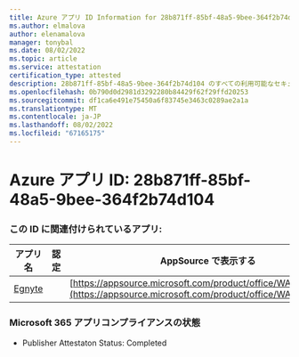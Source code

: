 ```yaml
---
title: Azure アプリ ID Information for 28b871ff-85bf-48a5-9bee-364f2b74d104
ms.author: elmalova
author: elenamalova
manager: tonybal
ms.date: 08/02/2022
ms.topic: article
ms.service: attestation
certification_type: attested
description: 28b871ff-85bf-48a5-9bee-364f2b74d104 のすべての利用可能なセキュリティとコンプライアンス情報。
ms.openlocfilehash: 0b790d0d2981d3292280b84429f62f29ffd20253
ms.sourcegitcommit: df1ca6e491e75450a6f83745e3463c0289ae2a1a
ms.translationtype: MT
ms.contentlocale: ja-JP
ms.lasthandoff: 08/02/2022
ms.locfileid: "67165175"
---
```

# <a name="azure-app-id-28b871ff-85bf-48a5-9bee-364f2b74d104"></a>Azure アプリ ID: 28b871ff-85bf-48a5-9bee-364f2b74d104


### <a name="apps-associated-with-this-id"></a>この ID に関連付けられているアプリ:
| **アプリ名** | **認定** | **AppSource で表示する** |
|--------------|---------------|-----------------------|
| [Egnyte](../forward/WA104381174.md) |  | [https://appsource.microsoft.com/product/office/WA104381174](https://appsource.microsoft.com/product/office/WA104381174) |

### <a name="microsoft-365-app-compliance-status"></a>Microsoft 365 アプリコンプライアンスの状態
- Publisher Attestaton Status: Completed
